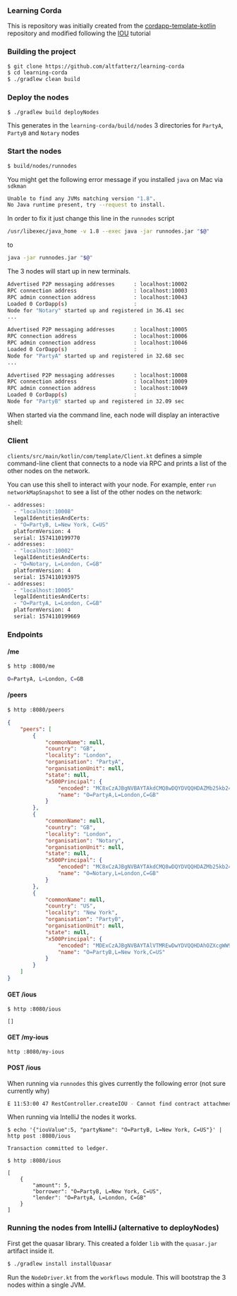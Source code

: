 ### Learning Corda

This is repository was initially created from the [cordapp-template-kotlin](https://github.com/corda/cordapp-template-kotlin/) repository and modified following the [IOU](https://docs.corda.net/tutorials-index.html) tutorial

### Building the project

```bash
$ git clone https://github.com/altfatterz/learning-corda
$ cd learning-corda
$ ./gradlew clean build
```

### Deploy the nodes

```bash
$ ./gradlew build deployNodes
```

This generates in the `learning-corda/build/nodes` 3 directories for `PartyA`, `PartyB` and `Notary` nodes

### Start the nodes

```bash
$ build/nodes/runnodes
```
 
You might get the following error message if you installed `java` on Mac via `sdkman` 

```bash
Unable to find any JVMs matching version "1.8".
No Java runtime present, try --request to install.
```
 
In order to fix it just change this line in the `runnodes` script

```bash
/usr/libexec/java_home -v 1.8 --exec java -jar runnodes.jar "$@"
```

to 

```bash
java -jar runnodes.jar "$@"
```

The 3 nodes will start up in new terminals.

```bash
Advertised P2P messaging addresses      : localhost:10002
RPC connection address                  : localhost:10003
RPC admin connection address            : localhost:10043
Loaded 0 CorDapp(s)                     : 
Node for "Notary" started up and registered in 36.41 sec
...

Advertised P2P messaging addresses      : localhost:10005
RPC connection address                  : localhost:10006
RPC admin connection address            : localhost:10046
Loaded 0 CorDapp(s)                     : 
Node for "PartyA" started up and registered in 32.68 sec
...

Advertised P2P messaging addresses      : localhost:10008
RPC connection address                  : localhost:10009
RPC admin connection address            : localhost:10049
Loaded 0 CorDapp(s)                     : 
Node for "PartyB" started up and registered in 32.09 sec
``` 

When started via the command line, each node will display an interactive shell:

### Client

`clients/src/main/kotlin/com/template/Client.kt` defines a simple command-line client that connects to a node via RPC 
and prints a list of the other nodes on the network.

You can use this shell to interact with your node. For example, enter `run networkMapSnapshot` to see a list of 
the other nodes on the network:

```bash
- addresses:
  - "localhost:10008"
  legalIdentitiesAndCerts:
  - "O=PartyB, L=New York, C=US"
  platformVersion: 4
  serial: 1574110199770
- addresses:
  - "localhost:10002"
  legalIdentitiesAndCerts:
  - "O=Notary, L=London, C=GB"
  platformVersion: 4
  serial: 1574110193975
- addresses:
  - "localhost:10005"
  legalIdentitiesAndCerts:
  - "O=PartyA, L=London, C=GB"
  platformVersion: 4
  serial: 1574110199669
```

### Endpoints

#### /me

```bash
$ http :8080/me

O=PartyA, L=London, C=GB
```

#### /peers

```bash
$ http :8080/peers
```

```json
{
    "peers": [
        {
            "commonName": null,
            "country": "GB",
            "locality": "London",
            "organisation": "PartyA",
            "organisationUnit": null,
            "state": null,
            "x500Principal": {
                "encoded": "MC8xCzAJBgNVBAYTAkdCMQ8wDQYDVQQHDAZMb25kb24xDzANBgNVBAoMBlBhcnR5QQ==",
                "name": "O=PartyA,L=London,C=GB"
            }
        },
        {
            "commonName": null,
            "country": "GB",
            "locality": "London",
            "organisation": "Notary",
            "organisationUnit": null,
            "state": null,
            "x500Principal": {
                "encoded": "MC8xCzAJBgNVBAYTAkdCMQ8wDQYDVQQHDAZMb25kb24xDzANBgNVBAoMBk5vdGFyeQ==",
                "name": "O=Notary,L=London,C=GB"
            }
        },
        {
            "commonName": null,
            "country": "US",
            "locality": "New York",
            "organisation": "PartyB",
            "organisationUnit": null,
            "state": null,
            "x500Principal": {
                "encoded": "MDExCzAJBgNVBAYTAlVTMREwDwYDVQQHDAhOZXcgWW9yazEPMA0GA1UECgwGUGFydHlC",
                "name": "O=PartyB,L=New York,C=US"
            }
        }
    ]
}
```

#### GET /ious

```
$ http :8080/ious

[]
```

#### GET /my-ious

```
http :8080/my-ious
```

#### POST /ious

When running via `runnodes` this gives currently the following error (not sure currently why)

```bash
E 11:53:00 47 RestController.createIOU - Cannot find contract attachments for com.template.contracts.IOUContractnull. See https://docs.corda.net/api-contract-constraints.html#debugging
```

When running via IntelliJ the nodes it works.

```
$ echo '{"iouValue":5, "partyName": "O=PartyB, L=New York, C=US"}' | http post :8080/ious

Transaction committed to ledger.

$ http :8080/ious

[
    {
        "amount": 5,
        "borrower": "O=PartyB, L=New York, C=US",
        "lender": "O=PartyA, L=London, C=GB"
    }
]
```

### Running the nodes from IntelliJ (alternative to deployNodes)

First get the quasar library. This created a folder `lib` with the `quasar.jar` artifact inside it.
```bash
$ ./gradlew install installQuasar 
```

Run the `NodeDriver.kt` from the `workflows` module. This will bootstrap the 3 nodes within a single JVM.
